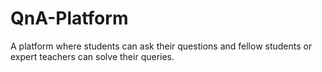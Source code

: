 # QnA-Platform
A platform where students can ask their questions and fellow students or expert teachers can solve their queries.
